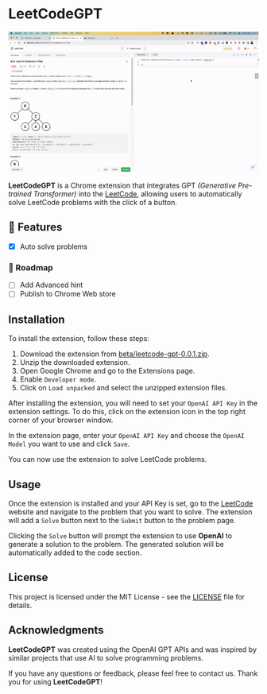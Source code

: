 # LeetCodeGPT

![LeetCodeGPT](LeetCodeGPT.gif)

**LeetCodeGPT** is a Chrome extension that integrates GPT _(Generative Pre-trained Transformer)_ into the [LeetCode](https://leetcode.com), allowing users to automatically solve LeetCode problems with the click of a button.

## 🚀 Features

- [x] Auto solve problems

### 💪 Roadmap

- [ ] Add Advanced hint
- [ ] Publish to Chrome Web store

## Installation

To install the extension, follow these steps:

1. Download the extension from [beta/leetcode-gpt-0.0.1.zip](beta/leetcode-gpt-0.0.1.zip).
2. Unzip the downloaded extension.
3. Open Google Chrome and go to the Extensions page.
4. Enable `Developer mode`.
5. Click on `Load unpacked` and select the unzipped extension files.

After installing the extension, you will need to set your `OpenAI API Key` in the extension settings. To do this, click on the extension icon in the top right corner of your browser window.

In the extension page, enter your `OpenAI API Key` and choose the `OpenAI Model` you want to use and click `Save`.

You can now use the extension to solve LeetCode problems.

## Usage

Once the extension is installed and your API Key is set, go to the [LeetCode](https://leetcode.com/problemset/all/) website and navigate to the problem that you want to solve. The extension will add a `Solve` button next to the `Submit` button to the problem page.

Clicking the `Solve` button will prompt the extension to use **OpenAI** to generate a solution to the problem. The generated solution will be automatically added to the code section.

## License

This project is licensed under the MIT License - see the [LICENSE](LICENSE) file for details.

## Acknowledgments

**LeetCodeGPT** was created using the OpenAI GPT APIs and was inspired by similar projects that use AI to solve programming problems.

If you have any questions or feedback, please feel free to contact us. Thank you for using **LeetCodeGPT**!
